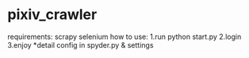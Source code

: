 ﻿# pixiv_crawler
 requirements:
   scrapy
   selenium
 how to use:
   1.run python start.py
   2.login
   3.enjoy
*detail config in spyder.py & settings


